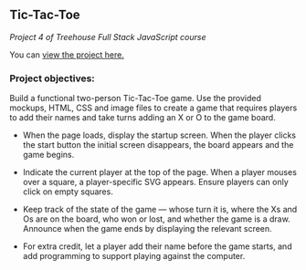 ## Tic-Tac-Toe
*Project 4 of Treehouse Full Stack JavaScript course*

You can [view the project here.](https://jprittie.github.io/Tic-Tac-Toe/)

### Project objectives:
Build a functional two-person Tic-Tac-Toe game. Use the provided mockups, HTML, CSS and image files to create a game that requires players to add their names and take turns adding an X or O to the game board.

* When the page loads, display the startup screen. When the player clicks the start button the initial screen disappears, the board appears and the game begins.

* Indicate the current player at the top of the page. When a player mouses over a square, a player-specific SVG appears. Ensure players can only click on empty squares.

* Keep track of the state of the game — whose turn it is, where the Xs and Os are on the board, who won or lost, and whether the game is a draw. Announce when the game ends by displaying the relevant screen.

* For extra credit, let a player add their name before the game starts, and add programming to support playing against the computer.
